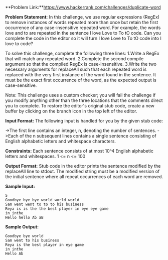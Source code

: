 **Problem Link:**https://www.hackerrank.com/challenges/duplicate-word

**Problem Statement:**
In this challenge, we use regular expressions (RegEx) to remove instances of words repeated more than once but retain the first occurrence of any case-insensitive repeated word. For example, the words love and to are repeated in the sentence I love Love to To tO code. Can you complete the code in the editor so it will turn I love Love to To tO code into I love to code?

To solve this challenge, complete the following three lines:
1.Write a RegEx that will match any repeated word.
2.Complete the second compile argument so that the compiled RegEx is case-insensitive.
3.Write the two necessary arguments for replaceAll such that each repeated word is replaced with the very first instance of the word found in the sentence. It must be the exact first occurrence of the word, as the expected output is case-sensitive.

Note: This challenge uses a custom checker; you will fail the challenge if you modify anything other than the three locations that the comments direct you to complete. To restore the editor's original stub code, create a new buffer by clicking on the branch icon in the top left of the editor.

**Input Format:**
The following input is handled for you by the given stub code:

->The first line contains an integer, n, denoting the number of sentences.
->Each of the n subsequent lines contains a single sentence consisting of English alphabetic letters and whitespace characters.

**Constraints:**
Each sentence consists of at most 10^4 English alphabetic letters and whitespaces.
1 <= n <= 100

**Output Format:**
Stub code in the editor prints the sentence modified by the replaceAll line to stdout. The modified string must be a modified version of the initial sentence where all repeat occurrences of each word are removed.

**Sample Input:**
```
5
Goodbye bye bye world world world
Sam went went to to to his business
Reya is is the the best player in eye eye game
in inthe
Hello hello Ab aB
```

**Sample Output:**
```
Goodbye bye world
Sam went to his business
Reya is the best player in eye game
in inthe
Hello Ab
```
